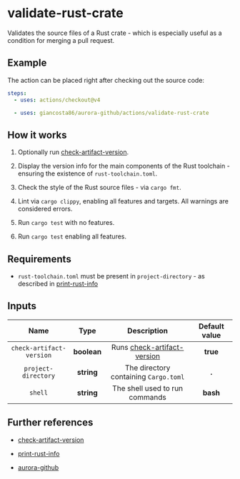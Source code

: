# validate-rust-crate

Validates the source files of a Rust crate - which is especially useful as a condition for merging a pull request.

## Example

The action can be placed right after checking out the source code:

```yaml
steps:
  - uses: actions/checkout@v4

  - uses: giancosta86/aurora-github/actions/validate-rust-crate
```

## How it works

1. Optionally run [check-artifact-version](../check-artifact-version/README.md).

1. Display the version info for the main components of the Rust toolchain - ensuring the existence of `rust-toolchain.toml`.

1. Check the style of the Rust source files - via `cargo fmt`.

1. Lint via `cargo clippy`, enabling all features and targets. All warnings are considered errors.

1. Run `cargo test` with no features.

1. Run `cargo test` enabling all features.

## Requirements

- `rust-toolchain.toml` must be present in `project-directory` - as described in [print-rust-info](../print-rust-info/README.md)

## Inputs

|           Name           |    Type     |                            Description                             | Default value |
| :----------------------: | :---------: | :----------------------------------------------------------------: | :-----------: |
| `check-artifact-version` | **boolean** | Runs [check-artifact-version](../check-artifact-version/README.md) |   **true**    |
|   `project-directory`    | **string**  |               The directory containing `Cargo.toml`                |     **.**     |
|         `shell`          | **string**  |                   The shell used to run commands                   |   **bash**    |

## Further references

- [check-artifact-version](../check-artifact-version/README.md)

- [print-rust-info](../print-rust-info/README.md)

- [aurora-github](../../README.md)
